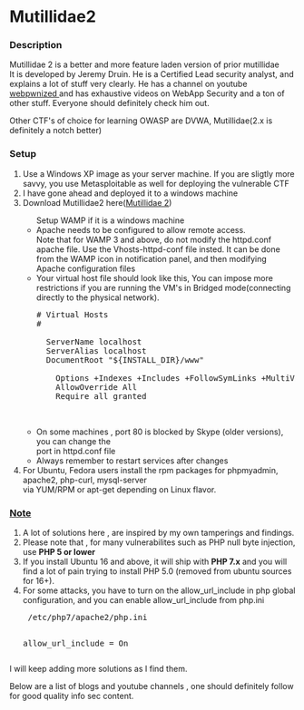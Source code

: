 # Mutillidae2
<h3>Description</h3>

<p>Mutillidae 2 is a better and more feature laden version of prior mutillidae </br>
It is developed by Jeremy Druin. He is a Certified Lead security analyst, and explains a lot of stuff very clearly. He has a channel on youtube <a href="https://www.youtube.com/user/webpwnized!"> webpwnized </a>
and has exhaustive videos on WebApp Security and a ton of other stuff.
Everyone should definitely check him out.

Other CTF's of choice for learning OWASP are DVWA, Mutillidae(2.x is definitely a notch better)

<h3>Setup</h3>
<ol>
<li>Use a Windows XP image as your server machine. If you are sligtly more savvy, you use Metasploitable as well for deploying the vulnerable CTF</li>
<li>I have gone ahead and deployed it to a windows machine</li>
<li>Download Mutillidae2 here(<a href="https://sourceforge.net/projects/mutillidae/">Mutillidae 2</a>)</li>
<ul>Setup WAMP if it is a windows machine
<li>Apache needs to be configured to allow remote access. <br>Note that for WAMP 3 and above, do not
modify the httpd.conf apache file. Use the Vhosts-httpd-conf file insted. It can be done from the WAMP icon
in notification panel, and then modifying Apache configuration files
<li> Your virtual host file should look like this, You can impose more restrictions if you are running the VM's in Bridged mode(connecting directly to the physical network).
<pre>
# Virtual Hosts
#
<VirtualHost *:9999>
  ServerName localhost
  ServerAlias localhost
  DocumentRoot "${INSTALL_DIR}/www"
  <Directory "${INSTALL_DIR}/www/">
    Options +Indexes +Includes +FollowSymLinks +MultiViews
    AllowOverride All
    Require all granted
  </Directory>
</VirtualHost>
</pre>
 </li>  
<li>On some machines , port 80 is blocked by Skype (older versions), you can change 
the<br>port in httpd.conf file</li>
<li>Always remember to restart services after changes</li>
</ul>
<li>For Ubuntu, Fedora users install the rpm packages for phpmyadmin, apache2, php-curl, mysql-server
</br> via YUM/RPM or apt-get depending on Linux flavor.
</li>

</ol>



<h3><u><b>Note</b></u></h3>
<ol>
<li>A lot of solutions here , are inspired by my own tamperings and findings. </li>
<li>Please note that , for many vulnerabilites such as PHP null byte injection, use <b>PHP 5 or lower</b></li>
<li>If you install Ubuntu 16 and above, it will ship with <b>PHP 7.x</b> and you will find a lot of pain trying to install PHP 5.0 (removed from ubuntu sources for 16+).</li>
<li> For some attacks, you have to turn on the allow_url_include in php global configuration, and you can enable allow_url_include from php.ini
<pre>
 /etc/php7/apache2/php.ini

allow_url_include = On
</pre>
</li>
</ol>

I will keep adding more solutions as I find them.

Below are a list of blogs and youtube channels , one should definitely follow for good quality info sec
content. 
